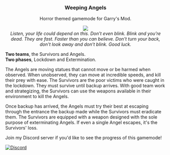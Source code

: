 <div id="header" align="center">
	<h3>Weeping Angels</h3>
  <p>Horror themed gamemode for Garry's Mod.</p>
	<div>
    <image src=https://raw.githubusercontent.com/Cryotheus/weeping_angels/main/gamemodes/weeping_angels/logo.png></image>
  </div>
  <i>Listen, your life could depend on this. Don’t even blink. Blink and you’re dead. They are fast. Faster than you can believe. Don't turn your back, don't look away and don’t blink. Good luck.</i>
  <p></p>
</div>

**Two teams**, the Survivors and Angels.  
**Two phases**, Lockdown and Extermination.  

The Angels are moving statues that cannot move or be harmed when observed. When unobserved, they can move at incredible speeds, and kill their prey with ease.
The Survivors are the poor victims who were caught in the lockdown. They must survive until backup arrives. With good team work and strategizing, the Survivors can use the weapons available in their environment to kill the Angels.  

Once backup has arrived, the Angels must try their best at escaping through the entrance the backup made while the Survivors must eradicate them.
The Survivors are equipped with a weapon designed with the sole purpose of exterminating Angels.
If even a single Angel escapes, it's the Survivors' loss.

Join my Discord server if you'd like to see the progress of this gamemode!  

[![Discord](https://img.shields.io/discord/785233414374686720?label=Discord&logo=discord)](https://discord.gg/WMeCsQhakH)
